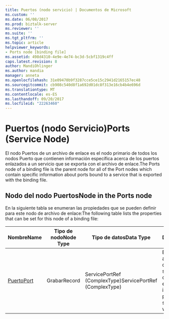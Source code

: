 ```yaml
---
title: Puertos (nodo servicio) | Documentos de Microsoft
ms.custom: ''
ms.date: 06/08/2017
ms.prod: biztalk-server
ms.reviewer: ''
ms.suite: ''
ms.tgt_pltfrm: ''
ms.topic: article
helpviewer_keywords:
- Ports node [binding file]
ms.assetid: 498d4310-4e9e-4e74-bc3d-5cbf1319c4ff
caps.latest.revision: 8
author: MandiOhlinger
ms.author: mandia
manager: anneta
ms.openlocfilehash: 31e09470b9f3287cce5ce15c2941d2165157ec48
ms.sourcegitcommit: cb908c540d8f1a692d01dc8f313e16cb4b4e696d
ms.translationtype: MT
ms.contentlocale: es-ES
ms.lasthandoff: 09/20/2017
ms.locfileid: "22263460"
---
```

# <a name="ports-service-node"></a><span data-ttu-id="d5119-102">Puertos (nodo Servicio)</span><span class="sxs-lookup"><span data-stu-id="d5119-102">Ports (Service Node)</span></span>
<span data-ttu-id="d5119-103">El nodo Puertos de un archivo de enlace es el nodo primario de todos los nodos Puerto que contienen información específica acerca de los puertos enlazados a un servicio que se exporta con el archivo de enlace.</span><span class="sxs-lookup"><span data-stu-id="d5119-103">The Ports node of a binding file is the parent node for all of the Port nodes which contain specific information about ports bound to a service that is exported with the binding file.</span></span>  
  
## <a name="node-in-the-ports-node"></a><span data-ttu-id="d5119-104">Nodo del nodo Puertos</span><span class="sxs-lookup"><span data-stu-id="d5119-104">Node in the Ports node</span></span>  
 <span data-ttu-id="d5119-105">En la siguiente tabla se enumeran las propiedades que se pueden definir para este nodo de archivo de enlace:</span><span class="sxs-lookup"><span data-stu-id="d5119-105">The following table lists the properties that can be set for this node of a binding file:</span></span>  
  
|<span data-ttu-id="d5119-106">**Nombre**</span><span class="sxs-lookup"><span data-stu-id="d5119-106">**Name**</span></span>|<span data-ttu-id="d5119-107">**Tipo de nodo**</span><span class="sxs-lookup"><span data-stu-id="d5119-107">**Node Type**</span></span>|<span data-ttu-id="d5119-108">**Tipo de datos**</span><span class="sxs-lookup"><span data-stu-id="d5119-108">**Data Type**</span></span>|<span data-ttu-id="d5119-109">**Description**</span><span class="sxs-lookup"><span data-stu-id="d5119-109">**Description**</span></span>|<span data-ttu-id="d5119-110">**Restricciones**</span><span class="sxs-lookup"><span data-stu-id="d5119-110">**Restrictions**</span></span>|<span data-ttu-id="d5119-111">**Comentarios**</span><span class="sxs-lookup"><span data-stu-id="d5119-111">**Comments**</span></span>|  
|--------------|-------------------|-------------------|---------------------|----------------------|------------------|  
|[<span data-ttu-id="d5119-112">Puerto</span><span class="sxs-lookup"><span data-stu-id="d5119-112">Port</span></span>](../core/port-ports-node.md)|<span data-ttu-id="d5119-113">Grabar</span><span class="sxs-lookup"><span data-stu-id="d5119-113">Record</span></span>|<span data-ttu-id="d5119-114">ServicePortRef (ComplexType)</span><span class="sxs-lookup"><span data-stu-id="d5119-114">ServicePortRef (ComplexType)</span></span>|<span data-ttu-id="d5119-115">Especifica información acerca de un puerto que está enlazado a un servicio que se exporta con el archivo de enlace.</span><span class="sxs-lookup"><span data-stu-id="d5119-115">Specifies information about a port that is bound to a service that is exported with the binding file.</span></span>|<span data-ttu-id="d5119-116">No requerido</span><span class="sxs-lookup"><span data-stu-id="d5119-116">Not required</span></span>|<span data-ttu-id="d5119-117">Valor predeterminado: ninguno</span><span class="sxs-lookup"><span data-stu-id="d5119-117">Default value: none</span></span>|